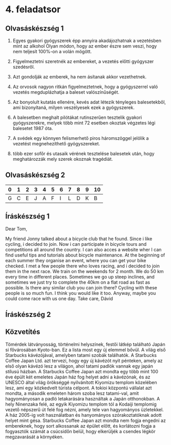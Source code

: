# 4. feladatsor
## Olvasáskészség 1

1.  Egyes gyakori gyógyszerek épp annyira akadájozhatnak a vezetésben mint
    az alkohol
    Olyan módon, hogy az ember észre sem veszi, hogy nem teljesít 100%-on a
    volán mögött.

2.  Figyelmeztetni szeretnék az embereket, a vezetés előtti gyógyszer
    szedésről.

3.  Azt gondolják az emberek, ha nem ásítanak akkor vezethetnek.

4.  Az orvosok nagyon ritkán figyelmeztetnek, hogy a gyógyszerrel való
    vezetés megduplázhatja a baleset valószínűségét.

5.  Az bonyolult kutatás ellenére, kevés adat létezik tényleges
    balesetekből, ami bizonyítaná, milyen veszélyesek ezek a gyógyszerek.

6.  A balesetben meghalt pilótákat rutinszerűen tesztelik gyakori
    gyógyszerekre, melyek több mint 72 esetben okoztak végzetes légi
    balesetet 1987 óta.

7.  A svédek egy könnyen felismerhető piros háromszöggel jelölik a vezetést
    megnehezíthető gyógyszereket.

8.  több ezer sofőr és utasaik vérének tesztelése balesetek után, hogy
    meghatározzák mely szerek okoznak tragédiát.

## Olvasáskészség 2

| 0 | 1 | 2 | 3 | 4 | 5 | 6 | 7 | 8 | 9 | 10|
|---|---|---|---|---|---|---|---|---|---|---|
| G | C | E | J | A | F | I | L | D | K | B |

## Íráskészség 1

Dear Tom,

My friend Jonny talked about a bicycle club that he found. Since i like cycling, i decided to join. Now i can participate in bicycle tours and competitions all around the country. I can also acces a website wher I can find useful tips and tutorials about bicycle maintenance. At the beginning of each summer they organise an event, where you can get your bike checked. I met a few people there who loves racing, and i decided to join them in the next race. We train on the weekends for 2 month. We do 50 km every time in different places. Sometimes we go up steep inclines, and sometimes we just try to complete the 40km on a flat road as fast as possible. Is there any similar club you can join there? Cycling with these people is so much fun. I think you would like it too.
Anyway, maybe you could come race with us one day.
Take care,
Dávid


## Íráskészség 2





## Közvetítés

Tömérdek látványosság, történelmi helyszínek, festői látkép található Japán 
si fővárosában Kyoto-ban. Ez a lista most egy új elemmel bővül. A világ
első Starbucks kávézójával, amelyben tatami szobák találhatók. 
A Starbucks Coffee Japan Ltd. azt tervezi, hogy egy új kávézót nyit pénteken, amely az első olyan kávézó lesz a világon, ahol tatami padlók vannak egy japán stílusú házban. A Starbucks Coffee Japan azt mondta egy több mint 100 éve épült két emeletes Japán ház fog helyet adni a kávézónak, és az UNESCO által világ örökséggé nyilvánított Kiyomizu templom közelében lesz, ami egy közkedvelt túrista célpont. A tokioi központú vállalat azt mondta, a második emeleten három szoba lesz tatami-val, amit hagyományosan a padló letakarására használtak a Japán otthonokban. A hely Ninenzaka felé, az egyik Kiyomizu templom tól a Kodaiji templomig vezető népszerű út felé fog nézni, amely tele van hagyományos üzletekkel. A ház 2005-ig volt használatban és hanyományos szórakoztatóknak adott helyet mint gésa. Starbucks Coffee Japan azt mondta nem fogja engedni az embereknek, hogy sort alkossanak az épület előtt, és korlátozni fogja a fogyasztók számát a csúcsidőn belül, hogy elkerüljék a csendes légkör megzavarását a környéken.